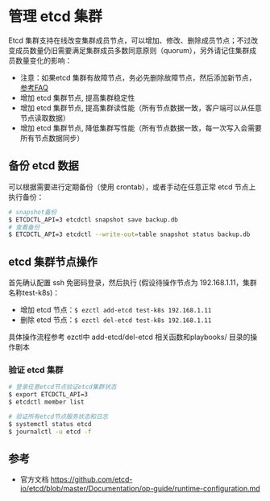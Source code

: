 # 管理 etcd 集群

Etcd 集群支持在线改变集群成员节点，可以增加、修改、删除成员节点；不过改变成员数量仍旧需要满足集群成员多数同意原则（quorum），另外请记住集群成员数量变化的影响：

- 注意：如果etcd 集群有故障节点，务必先删除故障节点，然后添加新节点，[参考FAQ](https://etcd.io/docs/v3.4.0/faq/)
- 增加 etcd 集群节点, 提高集群稳定性
- 增加 etcd 集群节点, 提高集群读性能（所有节点数据一致，客户端可以从任意节点读取数据）
- 增加 etcd 集群节点, 降低集群写性能（所有节点数据一致，每一次写入会需要所有节点数据同步）

## 备份 etcd 数据

可以根据需要进行定期备份（使用 crontab），或者手动在任意正常 etcd 节点上执行备份：

``` bash
# snapshot备份
$ ETCDCTL_API=3 etcdctl snapshot save backup.db
# 查看备份
$ ETCDCTL_API=3 etcdctl --write-out=table snapshot status backup.db
```

## etcd 集群节点操作

首先确认配置 ssh 免密码登录，然后执行 (假设待操作节点为 192.168.1.11，集群名称test-k8s)：

- 增加 etcd 节点：`$ ezctl add-etcd test-k8s 192.168.1.11`
- 删除 etcd 节点：`$ ezctl del-etcd test-k8s 192.168.1.11`

具体操作流程参考 ezctl中 add-etcd/del-etcd 相关函数和playbooks/ 目录的操作剧本

### 验证 etcd 集群

``` bash
# 登录任意etcd节点验证etcd集群状态
$ export ETCDCTL_API=3 
$ etcdctl member list

# 验证所有etcd节点服务状态和日志
$ systemctl status etcd
$ journalctl -u etcd -f
```

## 参考

- 官方文档 https://github.com/etcd-io/etcd/blob/master/Documentation/op-guide/runtime-configuration.md
